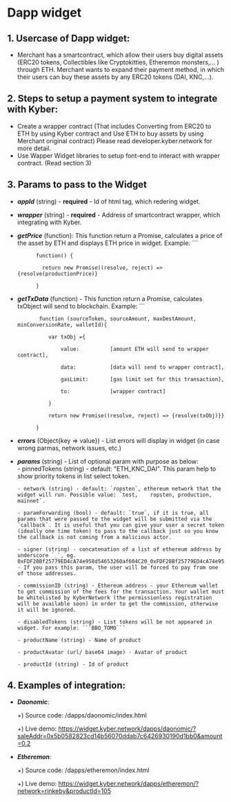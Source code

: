 # Dapp widget

## 1. Usercase of Dapp widget:
  - Merchant has a smartcontract, which allow their users buy digital assets 
    (ERC20 tokens, Collectibles like Cryptokitties, Etheremon monsters,... ) through ETH. 
    Merchant wants to expand their payment method, in which their users can buy these assets by any ERC20 tokens (DAI, KNC,...).
    
## 2. Steps to setup a payment system to integrate with Kyber:
  - Create a wrapper contract 
    (That includes Converting from ERC20 to ETH by using Kyber contract and Use ETH to buy assets by using Merchant original contract)
    Please read developer.kyber.network for more detail.
  - Use Wapper Widget libraries to setup font-end to interact with wrapper contract. (Read section 3)
  
## 3. Params to pass to the Widget
- ***appId*** (string) - **required** - Id of html tag, which redering widget.
- ***wrapper*** (string) - **required** - Address of smartcontract wrapper, which integrating with Kyber.
- ***getPrice*** (function): This function return a Promise, calculates a price of the asset by ETH and displays ETH price in widget. Example: 
            ```
            
            function() { 
            
              return new Promise((resolve, reject) => {resolve(productionPrice)}
              
            }
           
- ***getTxData*** (function) - This function return a Promise, calculates txObject will send to blockchain. Example:
            ```
            
             function (sourceToken, sourceAmount, maxDestAmount, minConversionRate, walletId){
             
                var txObj ={
                
                    value:          [amount ETH will send to wrapper contract],
                    
                    data:           [data will send to wrapper contract],
                    
                    gasLimit:       [gas limit set for this transaction],
                    
                    to:             [wrapper contract]
                    
                }
                
                return new Promise((resolve, reject) => {resolve(txObj)}}
                
            }
     
- ***errors*** (Object{key => value}) - List errors will display in widget (in case wrong parmas, network issues, etc.)
- ***params*** (string) - List of optional param with purpose as below:    
      - pinnedTokens (string) - default: "ETH_KNC_DAI". This param help to show priority tokens in list select token.
      
      - network (string) - default: `ropsten`, ethereum network that the widget will run. Possible value: `test,    ropsten, production, mainnet`.
      
      - paramForwarding (bool) - default: `true`, if it is true, all params that were passed to the widget will be submitted via the `callback`. It is useful that you can give your user a secret token (ideally one time token) to pass to the callback just so you know the callback is not coming from a malicious actor.
      
      - signer (string) - concatenation of a list of ethereum address by underscore `_`, eg. 0xFDF28Bf25779ED4cA74e958d54653260af604C20_0xFDF28Bf25779ED4cA74e958d54653260af604C20 - If you pass this param, the user will be forced to pay from one of those addresses.
      
      - commissionID (string) - Ethereum address - your Ethereum wallet to get commission of the fees for the transaction. Your wallet must be whitelisted by KyberNetwork (the permissionless registration will be available soon) in order to get the commission, otherwise it will be ignored.
      
      - disabledTokens (string) - List tokens will be not appeared in widget. For example: ```BBO_TOMO```
      
      - productName (string) - Name of product
      
      - productAvatar (url/ base64 image) - Avatar of product
      
      - productId (string) - Id of product

## 4. Examples of integration:
   - ***Daonomic***: 
   
       +) Source code: /dapps/daonomic/index.html
       
       +) Live demo: https://widget.kyber.network/dapps/daonomic/?saleAddr=0x5b0582823cd14b56070ddab7c6426930190d1bb0&amount=0.2
               
   - ***Etheremon***: 
   
       +) Source code: /dapps/etheremon/index.html
       
       +) Live demo: https://widget.kyber.network/dapps/etheremon/?network=rinkeby&productId=105
   
   


